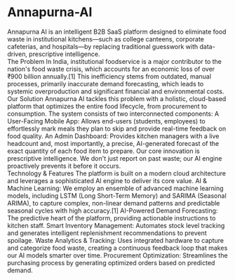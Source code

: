 # Annapurna-AI
Annapurna AI is an intelligent B2B SaaS platform designed to eliminate food waste in institutional kitchens—such as college canteens, corporate cafeterias, and hospitals—by replacing traditional guesswork with data-driven, prescriptive intelligence.
<br>
The Problem
In India, institutional foodservice is a major contributor to the nation's food waste crisis, which accounts for an economic loss of over ₹900 billion annually.[1] This inefficiency stems from outdated, manual processes, primarily inaccurate demand forecasting, which leads to systemic overproduction and significant financial and environmental costs.
<br>
Our Solution
Annapurna AI tackles this problem with a holistic, cloud-based platform that optimizes the entire food lifecycle, from procurement to consumption. The system consists of two interconnected components:
A User-Facing Mobile App: Allows end-users (students, employees) to effortlessly mark meals they plan to skip and provide real-time feedback on food quality.
An Admin Dashboard: Provides kitchen managers with a live headcount and, most importantly, a precise, AI-generated forecast of the exact quantity of each food item to prepare.
Our core innovation is prescriptive intelligence. We don't just report on past waste; our AI engine proactively prevents it before it occurs.
<br>
Technology & Features
The platform is built on a modern cloud architecture and leverages a sophisticated AI engine to deliver its core value.
AI & Machine Learning: We employ an ensemble of advanced machine learning models, including LSTM (Long Short-Term Memory) and SARIMA (Seasonal ARIMA), to capture complex, non-linear demand patterns and predictable seasonal cycles with high accuracy.[1]
AI-Powered Demand Forecasting: The predictive heart of the platform, providing actionable instructions to kitchen staff.
Smart Inventory Management: Automates stock level tracking and generates intelligent replenishment recommendations to prevent spoilage.
Waste Analytics & Tracking: Uses integrated hardware to capture and categorize food waste, creating a continuous feedback loop that makes our AI models smarter over time.
Procurement Optimization: Streamlines the purchasing process by generating optimized orders based on predicted demand.

